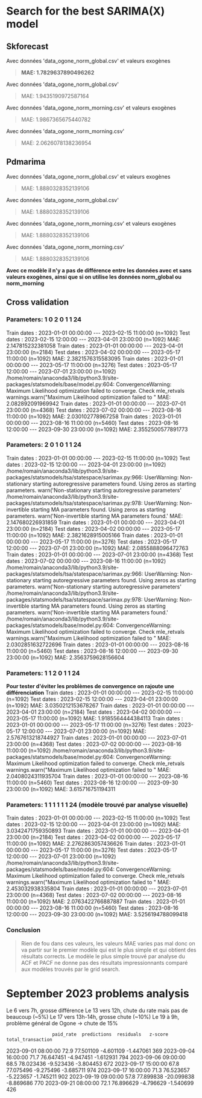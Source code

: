 # Search for the best SARIMA(X) model
## Skforecast
Avec données 'data_ogone_norm_global.csv' et valeurs exogènes
> **MAE: 1.7829637890496262**

Avec données 'data_ogone_norm_global.csv'
> MAE: 1.9435190972587164

Avec données 'data_ogone_norm_morning.csv' et valeurs exogènes
> MAE: 1.9867365675440782

Avec données 'data_ogone_norm_morning.csv'
> MAE: 2.0626078138236954

## Pdmarima
Avec données 'data_ogone_norm_global.csv' et valeurs exogènes
> MAE: 1.8880328352139106

Avec données 'data_ogone_norm_global.csv'
> MAE: 1.8880328352139106

Avec données 'data_ogone_norm_morning.csv' et valeurs exogènes
> MAE: 1.8880328352139106

Avec données 'data_ogone_norm_morning.csv'
> MAE: 1.8880328352139106

**Avec ce modèle il n'y a pas de différence entre les données avec et sans valeurs exogènes, ainsi que si on utilise les données norm_global ou norm_morning**



## Cross validation
### Parameters: 1  0  2  0  1  1 24
Train dates      : 2023-01-01 00:00:00 --- 2023-02-15 11:00:00  (n=1092)
Test dates       : 2023-02-15 12:00:00 --- 2023-04-01 23:00:00  (n=1092)
MAE: 2.147815232381058
Train dates      : 2023-01-01 00:00:00 --- 2023-04-01 23:00:00  (n=2184)
Test dates       : 2023-04-02 00:00:00 --- 2023-05-17 11:00:00  (n=1092)
MAE: 2.3821576315583095
Train dates      : 2023-01-01 00:00:00 --- 2023-05-17 11:00:00  (n=3276)
Test dates       : 2023-05-17 12:00:00 --- 2023-07-01 23:00:00  (n=1092)
/home/romain/anaconda3/lib/python3.9/site-packages/statsmodels/base/model.py:604: ConvergenceWarning: Maximum Likelihood optimization failed to converge. Check mle_retvals
  warnings.warn("Maximum Likelihood optimization failed to "
MAE: 2.082892091969942
Train dates      : 2023-01-01 00:00:00 --- 2023-07-01 23:00:00  (n=4368)
Test dates       : 2023-07-02 00:00:00 --- 2023-08-16 11:00:00  (n=1092)
MAE: 2.030102778967258
Train dates      : 2023-01-01 00:00:00 --- 2023-08-16 11:00:00  (n=5460)
Test dates       : 2023-08-16 12:00:00 --- 2023-09-30 23:00:00  (n=1092)
MAE: 2.3552500577891773

### Parameters: 2 0 1 0 1 1 24
Train dates      : 2023-01-01 00:00:00 --- 2023-02-15 11:00:00  (n=1092)
Test dates       : 2023-02-15 12:00:00 --- 2023-04-01 23:00:00  (n=1092)
/home/romain/anaconda3/lib/python3.9/site-packages/statsmodels/tsa/statespace/sarimax.py:966: UserWarning: Non-stationary starting autoregressive parameters found. Using zeros as starting parameters.
  warn('Non-stationary starting autoregressive parameters'
/home/romain/anaconda3/lib/python3.9/site-packages/statsmodels/tsa/statespace/sarimax.py:978: UserWarning: Non-invertible starting MA parameters found. Using zeros as starting parameters.
  warn('Non-invertible starting MA parameters found.'
MAE: 2.147680226931859
Train dates      : 2023-01-01 00:00:00 --- 2023-04-01 23:00:00  (n=2184)
Test dates       : 2023-04-02 00:00:00 --- 2023-05-17 11:00:00  (n=1092)
MAE: 2.3821628915005166
Train dates      : 2023-01-01 00:00:00 --- 2023-05-17 11:00:00  (n=3276)
Test dates       : 2023-05-17 12:00:00 --- 2023-07-01 23:00:00  (n=1092)
MAE: 2.0855888096472763
Train dates      : 2023-01-01 00:00:00 --- 2023-07-01 23:00:00  (n=4368)
Test dates       : 2023-07-02 00:00:00 --- 2023-08-16 11:00:00  (n=1092)
/home/romain/anaconda3/lib/python3.9/site-packages/statsmodels/tsa/statespace/sarimax.py:966: UserWarning: Non-stationary starting autoregressive parameters found. Using zeros as starting parameters.
  warn('Non-stationary starting autoregressive parameters'
/home/romain/anaconda3/lib/python3.9/site-packages/statsmodels/tsa/statespace/sarimax.py:978: UserWarning: Non-invertible starting MA parameters found. Using zeros as starting parameters.
  warn('Non-invertible starting MA parameters found.'
/home/romain/anaconda3/lib/python3.9/site-packages/statsmodels/base/model.py:604: ConvergenceWarning: Maximum Likelihood optimization failed to converge. Check mle_retvals
  warnings.warn("Maximum Likelihood optimization failed to "
MAE: 2.0302851632722696
Train dates      : 2023-01-01 00:00:00 --- 2023-08-16 11:00:00  (n=5460)
Test dates       : 2023-08-16 12:00:00 --- 2023-09-30 23:00:00  (n=1092)
MAE: 2.3563759628156604
### Parameters: 1 1 2 0 1 1 24
**Pour tester d'éviter les problèmes de convergence on rajoute une différenciation**
Train dates      : 2023-01-01 00:00:00 --- 2023-02-15 11:00:00  (n=1092)
Test dates       : 2023-02-15 12:00:00 --- 2023-04-01 23:00:00  (n=1092)
MAE: 3.0350212153678267
Train dates      : 2023-01-01 00:00:00 --- 2023-04-01 23:00:00  (n=2184)
Test dates       : 2023-04-02 00:00:00 --- 2023-05-17 11:00:00  (n=1092)
MAE: 1.9185564444384113
Train dates      : 2023-01-01 00:00:00 --- 2023-05-17 11:00:00  (n=3276)
Test dates       : 2023-05-17 12:00:00 --- 2023-07-01 23:00:00  (n=1092)
MAE: 2.5767613218744927
Train dates      : 2023-01-01 00:00:00 --- 2023-07-01 23:00:00  (n=4368)
Test dates       : 2023-07-02 00:00:00 --- 2023-08-16 11:00:00  (n=1092)
/home/romain/anaconda3/lib/python3.9/site-packages/statsmodels/base/model.py:604: ConvergenceWarning: Maximum Likelihood optimization failed to converge. Check mle_retvals
  warnings.warn("Maximum Likelihood optimization failed to "
MAE: 2.0408024311935704
Train dates      : 2023-01-01 00:00:00 --- 2023-08-16 11:00:00  (n=5460)
Test dates       : 2023-08-16 12:00:00 --- 2023-09-30 23:00:00  (n=1092)
MAE: 3.615716751194311
### Parameters: 1 1 1 1 1 1 24 (modèle trouvé par analyse visuelle)
Train dates      : 2023-01-01 00:00:00 --- 2023-02-15 11:00:00  (n=1092)
Test dates       : 2023-02-15 12:00:00 --- 2023-04-01 23:00:00  (n=1092)
MAE: 3.0342471759350893
Train dates      : 2023-01-01 00:00:00 --- 2023-04-01 23:00:00  (n=2184)
Test dates       : 2023-04-02 00:00:00 --- 2023-05-17 11:00:00  (n=1092)
MAE: 2.2762863057436626
Train dates      : 2023-01-01 00:00:00 --- 2023-05-17 11:00:00  (n=3276)
Test dates       : 2023-05-17 12:00:00 --- 2023-07-01 23:00:00  (n=1092)
/home/romain/anaconda3/lib/python3.9/site-packages/statsmodels/base/model.py:604: ConvergenceWarning: Maximum Likelihood optimization failed to converge. Check mle_retvals
  warnings.warn("Maximum Likelihood optimization failed to "
MAE: 2.453032938335804
Train dates      : 2023-01-01 00:00:00 --- 2023-07-01 23:00:00  (n=4368)
Test dates       : 2023-07-02 00:00:00 --- 2023-08-16 11:00:00  (n=1092)
MAE: 2.0763422766887887
Train dates      : 2023-01-01 00:00:00 --- 2023-08-16 11:00:00  (n=5460)
Test dates       : 2023-08-16 12:00:00 --- 2023-09-30 23:00:00  (n=1092)
MAE: 3.5256194788099418

### Conclusion
> Rien de fou dans ces valeurs, les valeurs MAE varies pas mal donc on va partir sur le premier modèle qui est le plus simple et qui obtient des résultats corrects. Le modèle le plus simple trouvé par analyse du ACF et PACF ne donne pas des résultats impressionnants comparé aux modèles trouvés par le grid search.


# September 2023 problems analysis
Le 6 vers 7h, grosse différence
Le 13 vers 12h, chute du rate mais pas de beaucoup (~5%)
Le 17 vers 13h-14h, grosse chute (~10%)
Le 19 à 9h, problème général de Ogone -> chute de 15%

                     paid_rate  predictions  residuals   z-score  total_transaction
2023-09-01 08:00:00       72.9    77.501109  -4.601109 -1.447061                369
2023-09-04 16:00:00       71.7    76.647451  -4.947451 -1.612931                794
2023-09-06 09:00:00       68.5    78.023436  -9.523436 -3.804453                672
2023-09-17 15:00:00       67.8    77.075496  -9.275496 -3.685711                974
2023-09-17 16:00:00       71.3    76.523657  -5.223657 -1.745211                902
2023-09-19 09:00:00       57.8    77.899838 -20.099838 -8.869686                770
2023-09-21 08:00:00       72.1    76.896629  -4.796629 -1.540699                426